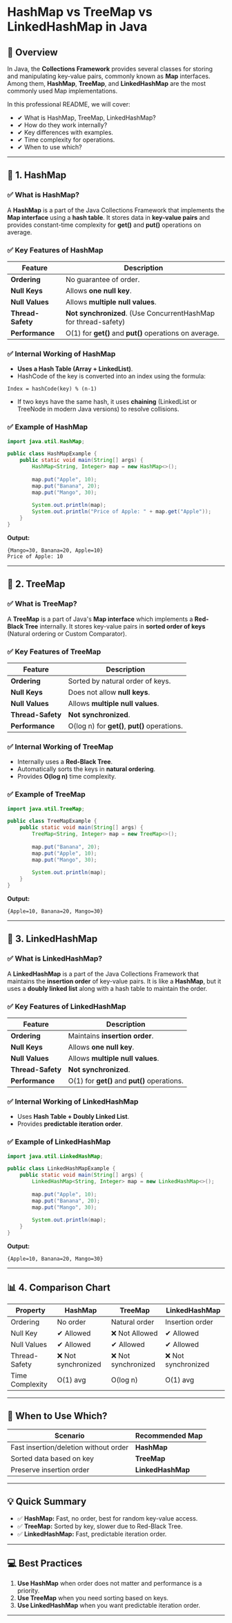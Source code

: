 # HashMap vs TreeMap vs LinkedHashMap in Java

## 🚀 Overview
In Java, the **Collections Framework** provides several classes for storing and manipulating key-value pairs, commonly known as **Map** interfaces. Among them, **HashMap**, **TreeMap**, and **LinkedHashMap** are the most commonly used Map implementations.

In this professional README, we will cover:
- ✔ What is HashMap, TreeMap, LinkedHashMap?
- ✔ How do they work internally?
- ✔ Key differences with examples.
- ✔ Time complexity for operations.
- ✔ When to use which?

---

## 📜 1. HashMap
### ✅ What is HashMap?
A **HashMap** is a part of the Java Collections Framework that implements the **Map interface** using a **hash table**. It stores data in **key-value pairs** and provides constant-time complexity for **get()** and **put()** operations on average.

### ✅ Key Features of HashMap
| Feature            | Description |
|-------------------|-------------|
| **Ordering**       | No guarantee of order. |
| **Null Keys**      | Allows **one null key**. |
| **Null Values**    | Allows **multiple null values**. |
| **Thread-Safety**  | **Not synchronized**. (Use ConcurrentHashMap for thread-safety) |
| **Performance**    | O(1) for **get()** and **put()** operations on average. |

### ✅ Internal Working of HashMap
- **Uses a Hash Table (Array + LinkedList)**.
- HashCode of the key is converted into an index using the formula:
```plaintext
Index = hashCode(key) % (n-1)
```
- If two keys have the same hash, it uses **chaining** (LinkedList or TreeNode in modern Java versions) to resolve collisions.

### ✅ Example of HashMap
```java
import java.util.HashMap;

public class HashMapExample {
    public static void main(String[] args) {
        HashMap<String, Integer> map = new HashMap<>();
        
        map.put("Apple", 10);
        map.put("Banana", 20);
        map.put("Mango", 30);
        
        System.out.println(map);
        System.out.println("Price of Apple: " + map.get("Apple"));
    }
}
```
**Output:**
```plaintext
{Mango=30, Banana=20, Apple=10}
Price of Apple: 10
```

---

## 📜 2. TreeMap
### ✅ What is TreeMap?
A **TreeMap** is a part of Java's **Map interface** which implements a **Red-Black Tree** internally. It stores key-value pairs in **sorted order of keys** (Natural ordering or Custom Comparator).

### ✅ Key Features of TreeMap
| Feature            | Description |
|-------------------|-------------|
| **Ordering**       | Sorted by natural order of keys. |
| **Null Keys**      | Does not allow **null keys**. |
| **Null Values**    | Allows **multiple null values**. |
| **Thread-Safety**  | **Not synchronized**. |
| **Performance**    | O(log n) for **get()**, **put()** operations. |

### ✅ Internal Working of TreeMap
- Internally uses a **Red-Black Tree**.
- Automatically sorts the keys in **natural ordering**.
- Provides **O(log n)** time complexity.

### ✅ Example of TreeMap
```java
import java.util.TreeMap;

public class TreeMapExample {
    public static void main(String[] args) {
        TreeMap<String, Integer> map = new TreeMap<>();
        
        map.put("Banana", 20);
        map.put("Apple", 10);
        map.put("Mango", 30);
        
        System.out.println(map);
    }
}
```
**Output:**
```plaintext
{Apple=10, Banana=20, Mango=30}
```

---

## 📜 3. LinkedHashMap
### ✅ What is LinkedHashMap?
A **LinkedHashMap** is a part of the Java Collections Framework that maintains the **insertion order** of key-value pairs. It is like a **HashMap**, but it uses a **doubly linked list** along with a hash table to maintain the order.

### ✅ Key Features of LinkedHashMap
| Feature            | Description |
|-------------------|-------------|
| **Ordering**       | Maintains **insertion order**. |
| **Null Keys**      | Allows **one null key**. |
| **Null Values**    | Allows **multiple null values**. |
| **Thread-Safety**  | **Not synchronized**. |
| **Performance**    | O(1) for **get()** and **put()** operations. |

### ✅ Internal Working of LinkedHashMap
- Uses **Hash Table + Doubly Linked List**.
- Provides **predictable iteration order**.

### ✅ Example of LinkedHashMap
```java
import java.util.LinkedHashMap;

public class LinkedHashMapExample {
    public static void main(String[] args) {
        LinkedHashMap<String, Integer> map = new LinkedHashMap<>();
        
        map.put("Apple", 10);
        map.put("Banana", 20);
        map.put("Mango", 30);
        
        System.out.println(map);
    }
}
```
**Output:**
```plaintext
{Apple=10, Banana=20, Mango=30}
```

---

## 📊 4. Comparison Chart
| Property       | HashMap        | TreeMap        | LinkedHashMap  |
|----------------|----------------|----------------|----------------|
| Ordering       | No order        | Natural order  | Insertion order |
| Null Key       | ✔ Allowed       | ❌ Not Allowed | ✔ Allowed      |
| Null Values    | ✔ Allowed       | ✔ Allowed      | ✔ Allowed      |
| Thread-Safety  | ❌ Not synchronized | ❌ Not synchronized | ❌ Not synchronized |
| Time Complexity| O(1) avg        | O(log n)       | O(1) avg       |

---

## 💯 When to Use Which?
| Scenario                             | Recommended Map         |
|---------------------------------------|------------------------|
| Fast insertion/deletion without order | **HashMap**            |
| Sorted data based on key              | **TreeMap**            |
| Preserve insertion order              | **LinkedHashMap**      |

---

## 💡 Quick Summary
- ✅ **HashMap:** Fast, no order, best for random key-value access.
- ✅ **TreeMap:** Sorted by key, slower due to Red-Black Tree.
- ✅ **LinkedHashMap:** Fast, predictable iteration order.

---

## 💻 Best Practices
1. **Use HashMap** when order does not matter and performance is a priority.
2. **Use TreeMap** when you need sorting based on keys.
3. **Use LinkedHashMap** when you want predictable iteration order.

---

